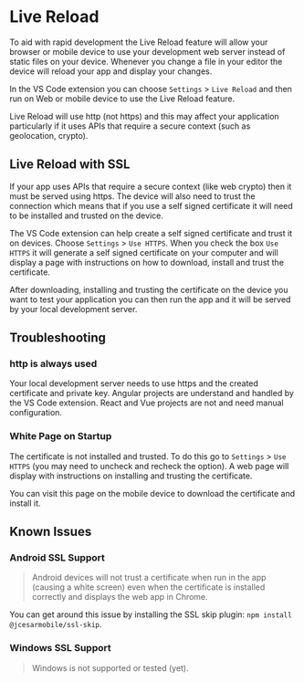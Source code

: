 # Live Reload

To aid with rapid development the Live Reload feature will allow your browser or mobile device to use your development web server instead of static files on your device. Whenever you change a file in your editor the device will reload your app and display your changes.

In the VS Code extension you can choose `Settings` > `Live Reload` and then run on Web or mobile device to use the Live Reload feature.

Live Reload will use http (not https) and this may affect your application particularly if it uses APIs that require a secure context (such as geolocation, crypto).

## Live Reload with SSL

If your app uses APIs that require a secure context (like web crypto) then it must be served using https. The device will also need to trust the connection which means that if you use a self signed certificate it will need to be installed and trusted on the device.

The VS Code extension can help create a self signed certificate and trust it on devices. Choose `Settings` > `Use HTTPS`. When you check the box `Use HTTPS` it will generate a self signed certificate on your computer and will display a page with instructions on how to download, install and trust the certificate.

After downloading, installing and trusting the certificate on the device you want to test your application you can then run the app and it will be served by your local development server.

## Troubleshooting

### http is always used

Your local development server needs to use https and the created certificate and private key. Angular projects are understand and handled by the VS Code extension. React and Vue projects are not and need manual configuration.

### White Page on Startup

The certificate is not installed and trusted. To do this go to `Settings` > `Use HTTPS` (you may need to uncheck and recheck the option). A web page will display with instructions on installing and trusting the certificate.

You can visit this page on the mobile device to download the certificate and install it.

## Known Issues

### Android SSL Support

> Android devices will not trust a certificate when run in the app (causing a white screen) even when the certificate is installed correctly and displays the web app in Chrome.

You can get around this issue by installing the SSL skip plugin: `npm install @jcesarmobile/ssl-skip`.

### Windows SSL Support

> Windows is not supported or tested (yet).

